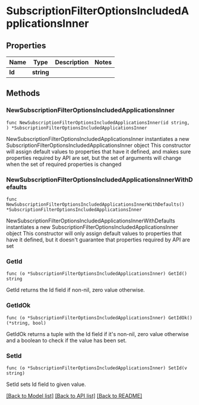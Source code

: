 # SubscriptionFilterOptionsIncludedApplicationsInner

## Properties

Name | Type | Description | Notes
------------ | ------------- | ------------- | -------------
**Id** | **string** |  | 

## Methods

### NewSubscriptionFilterOptionsIncludedApplicationsInner

`func NewSubscriptionFilterOptionsIncludedApplicationsInner(id string, ) *SubscriptionFilterOptionsIncludedApplicationsInner`

NewSubscriptionFilterOptionsIncludedApplicationsInner instantiates a new SubscriptionFilterOptionsIncludedApplicationsInner object
This constructor will assign default values to properties that have it defined,
and makes sure properties required by API are set, but the set of arguments
will change when the set of required properties is changed

### NewSubscriptionFilterOptionsIncludedApplicationsInnerWithDefaults

`func NewSubscriptionFilterOptionsIncludedApplicationsInnerWithDefaults() *SubscriptionFilterOptionsIncludedApplicationsInner`

NewSubscriptionFilterOptionsIncludedApplicationsInnerWithDefaults instantiates a new SubscriptionFilterOptionsIncludedApplicationsInner object
This constructor will only assign default values to properties that have it defined,
but it doesn't guarantee that properties required by API are set

### GetId

`func (o *SubscriptionFilterOptionsIncludedApplicationsInner) GetId() string`

GetId returns the Id field if non-nil, zero value otherwise.

### GetIdOk

`func (o *SubscriptionFilterOptionsIncludedApplicationsInner) GetIdOk() (*string, bool)`

GetIdOk returns a tuple with the Id field if it's non-nil, zero value otherwise
and a boolean to check if the value has been set.

### SetId

`func (o *SubscriptionFilterOptionsIncludedApplicationsInner) SetId(v string)`

SetId sets Id field to given value.



[[Back to Model list]](../README.md#documentation-for-models) [[Back to API list]](../README.md#documentation-for-api-endpoints) [[Back to README]](../README.md)


